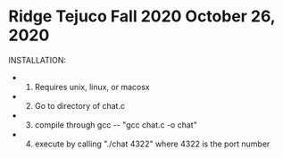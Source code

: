 Ridge Tejuco
Fall 2020
October 26, 2020
==========================================================
INSTALLATION:

- 1. Requires unix, linux, or macosx
- 2. Go to directory of chat.c
- 3. compile through gcc
		-- "gcc chat.c -o chat"
- 4. execute by calling "./chat 4322" where 4322 is the port number
